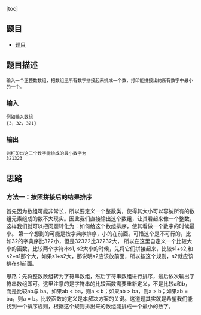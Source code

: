 [toc]

## 题目
- [题目](https://blog.csdn.net/gatieme/article/details/51303662)

## 题目描述
```text
输入一个正整数数组，把数组里所有数字拼接起来排成一个数，打印能拼接出的所有数字中最小的一个。
```

### 输入 
```text
例如输入数组
{3，32，321}
```

### 输出
```text
则打印出这三个数字能排成的最小数字为
321323
```

## 思路
### 方法一：按照拼接后的结果排序
首先因为数组可能非常长，所以要定义一个整数类，使得其大小可以容纳所有的数组元素组成的数不大现实。因此我们直接输出这个数组，让其看起来像一个整数，这样我们就可以把问题转化为：如何给这个数组排序，使其看做一个数字的时候最小。 
第一个想到的可能是按字典序排序，小的在前面。可惜这个是不可行的，比如32的字典序比322小，但是32322比32232大， 
所以在这里自定义一个比较大小的函数，比较两个字符串s1, s2大小的时候，先将它们拼接起来，比较s1+s2,和s2+s1那个大，如果s1+s2大，那说明s2应该放前面，所以按这个规则，s2就应该排在s1前面。

思路：先将整数数组转为字符串数组，然后字符串数组进行排序，最后依次输出字符串数组即可。这里注意的是字符串的比较函数需要重新定义，不是比较a和b，而是比较ab与 ba。如果ab < ba，则a < b；如果ab > ba，则a > b；如果ab = ba，则a = b。比较函数的定义是本解决方案的关键。这道题其实就是希望我们能找到一个排序规则，根据这个规则排出来的数组能排成一个最小的数字。